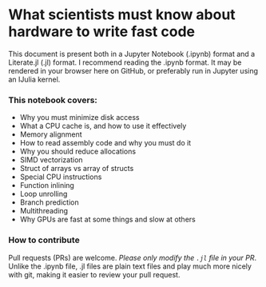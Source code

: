 # What scientists must know about hardware to write fast code

This document is present both in a Jupyter Notebook (.ipynb) format and a Literate.jl (.jl) format. I recommend reading the .ipynb format. It may be rendered in your browser here on GitHub, or preferably run in Jupyter using an IJulia kernel.

### This notebook covers:
* Why you must minimize disk access
* What a CPU cache is, and how to use it effectively
* Memory alignment
* How to read assembly code and why you must do it
* Why you should reduce allocations
* SIMD vectorization
* Struct of arrays vs array of structs
* Special CPU instructions
* Function inlining
* Loop unrolling
* Branch prediction
* Multithreading
* Why GPUs are fast at some things and slow at others

### How to contribute

Pull requests (PRs) are welcome. *Please only modify the `.jl` file in your PR*. Unlike the .ipynb file, .jl files are plain text files and play much more nicely with git, making it easier to review your pull request.
